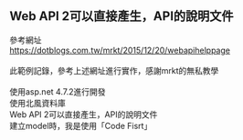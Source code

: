 ## Web API 2可以直接產生，API的說明文件
參考網址<br>
https://dotblogs.com.tw/mrkt/2015/12/20/webapihelppage<br><br>
此範例記錄，參考上述網址進行實作，感謝mrkt的無私教學<br><br>
使用asp.net 4.7.2進行開發<br>
使用北風資料庫<br>
Web API 2可以直接產生，API的說明文件<br>
建立model時，我是使用「Code Fisrt」<br>
